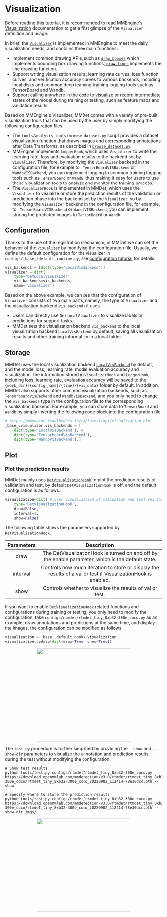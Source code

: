 # Visualization

Before reading this tutorial, it is recommended to read
MMEngine's [Visualization](https://github.com/open-mmlab/mmengine/blob/main/docs/en/advanced_tutorials/visualization.md)
documentation to get a first glimpse of the `Visualizer` definition and usage.

In brief, the [`Visualizer`](mmengine.visualization.Visualizer) is implemented in MMEngine to meet the daily
visualization needs, and contains three main functions:

- Implement common drawing APIs, such as [`draw_bboxes`](mmengine.visualization.Visualizer.draw_bboxes) which implements
  bounding box drawing functions, [`draw_lines`](mmengine.visualization.Visualizer.draw_lines) implements the line
  drawing function.
- Support writing visualization results, learning rate curves, loss function curves, and verification accuracy curves to
  various backends, including local disks and common deep learning training logging tools such
  as [TensorBoard](https://www.tensorflow.org/tensorboard) and [Wandb](https://wandb.ai/site).
- Support calling anywhere in the code to visualize or record intermediate states of the model during training or
  testing, such as feature maps and validation results.

Based on MMEngine's Visualizer, MMDet comes with a variety of pre-built visualization tools that can be used by the user
by simply modifying the following configuration files.

- The `tools/analysis_tools/browse_dataset.py` script provides a dataset visualization function that draws images and
  corresponding annotations after Data Transforms, as described in [`browse_dataset.py`](useful_tools.md#Visualization).
- MMEngine implements `LoggerHook`, which uses `Visualizer` to write the learning rate, loss and evaluation results to
  the backend set by `Visualizer`. Therefore, by modifying the `Visualizer` backend in the configuration file, for
  example to ` TensorBoardVISBackend` or `WandbVISBackend`, you can implement logging to common training logging tools
  such as `TensorBoard` or `WandB`, thus making it easy for users to use these visualization tools to analyze and
  monitor the training process.
- The `VisualizerHook` is implemented in MMDet, which uses the `Visualizer` to visualize or store the prediction results
  of the validation or prediction phase into the backend set by the `Visualizer`, so by modifying the `Visualizer`
  backend in the configuration file, for example, to ` TensorBoardVISBackend` or `WandbVISBackend`, you can implement
  storing the predicted images to `TensorBoard` or `Wandb`.

## Configuration

Thanks to the use of the registration mechanism, in MMDet we can set the behavior of the `Visualizer` by modifying the
configuration file. Usually, we define the default configuration for the visualizer in
`configs/_base_/default_runtime.py`, see [configuration tutorial](config.md) for details.

```Python
vis_backends = [dict(type='LocalVisBackend')]
visualizer = dict(
    type='DetLocalVisualizer',
    vis_backends=vis_backends,
    name='visualizer')
```

Based on the above example, we can see that the configuration of `Visualizer` consists of two main parts, namely, the
type of `Visualizer` and the visualization backend `vis_backends` it uses.

- Users can directly use `DetLocalVisualizer` to visualize labels or predictions for support tasks.
- MMDet sets the visualization backend `vis_backend` to the local visualization backend `LocalVisBackend` by default,
  saving all visualization results and other training information in a local folder.

## Storage

MMDet uses the local visualization backend [`LocalVisBackend`](mmengine.visualization.LocalVisBackend) by default, and
the model loss, learning rate, model evaluation accuracy and visualization The information stored in `VisualizerHook`
and `LoggerHook`, including loss, learning rate, evaluation accuracy will be saved to the
`{work_dir}/{config_name}/{time}/{vis_data}` folder by default. In addition, MMDet also supports other common
visualization backends, such as `TensorboardVisBackend` and `WandbVisBackend`, and you only need to change the
`vis_backends` type in the configuration file to the corresponding visualization backend. For example, you can store
data to `TensorBoard` and `Wandb` by simply inserting the following code block into the configuration file.

```Python
# https://mmengine.readthedocs.io/en/latest/api/visualization.html
_base_.visualizer.vis_backends = [
    dict(type='LocalVisBackend'), #
    dict(type='TensorboardVisBackend'),
    dict(type='WandbVisBackend'),]
```

## Plot

### Plot the prediction results

MMDet mainly uses [`DetVisualizationHook`](mmdet.engine.hooks.DetVisualizationHook) to plot the prediction results of
validation and test, by default `DetVisualizationHook` is off, and the default configuration is as follows.

```Python
visualization=dict( # user visualization of validation and test results
    type='DetVisualizationHook',
    draw=False,
    interval=1,
    show=False)
```

The following table shows the parameters supported by `DetVisualizationHook`.

| Parameters |                                                  Description                                                  |
|:----------:|:-------------------------------------------------------------------------------------------------------------:|
|    draw    |      The DetVisualizationHook is turned on and off by the enable parameter, which is the default state.       |
|  interval  | Controls how much iteration to store or display the results of a val or test if VisualizationHook is enabled. |
|    show    |                           Controls whether to visualize the results of val or test.                           |

If you want to enable `DetVisualizationHook` related functions and configurations during training or testing, you only
need to modify the configuration, take `configs/rtmdet/rtmdet_tiny_8xb32-300e_coco.py` as an example, draw annotations
and predictions at the same time, and display the images, the configuration can be modified as follows

```Python
visualization = _base_.default_hooks.visualization
visualization.update(dict(draw=True, show=True))
```

<div align=center>
<img src="https://user-images.githubusercontent.com/17425982/224883427-1294a7ba-14ab-4d93-9152-55a7b270b1f1.png" height="300"/>
</div>

The `test.py` procedure is further simplified by providing the  `--show` and `--show-dir` parameters to visualize the
annotation and prediction results during the test without modifying the configuration.

```Shell
# Show test results
python tools/test.py configs/rtmdet/rtmdet_tiny_8xb32-300e_coco.py https://download.openmmlab.com/mmdetection/v3.0/rtmdet/rtmdet_tiny_8xb32-300e_coco/rtmdet_tiny_8xb32-300e_coco_20220902_112414-78e30dcc.pth --show

# Specify where to store the prediction results
python tools/test.py configs/rtmdet/rtmdet_tiny_8xb32-300e_coco.py https://download.openmmlab.com/mmdetection/v3.0/rtmdet/rtmdet_tiny_8xb32-300e_coco/rtmdet_tiny_8xb32-300e_coco_20220902_112414-78e30dcc.pth --show-dir imgs/
```

<div align=center>
<img src="https://user-images.githubusercontent.com/17425982/224883427-1294a7ba-14ab-4d93-9152-55a7b270b1f1.png" height="300"/>
</div>
